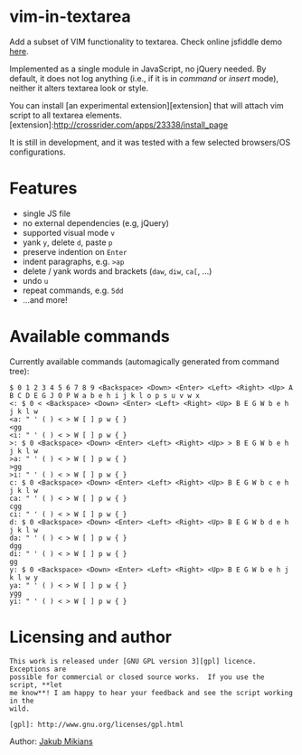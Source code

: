 # vim-in-textarea #

Add a subset of VIM functionality to textarea. Check online jsfiddle demo [here][demo-link].

[demo-link]: http://jsfiddle.net/gh/gist/mootools/1.2/4397764/

Implemented as a single module in JavaScript, no jQuery needed.  By default, it
does not log anything (i.e., if it is in *command* or *insert* mode), neither
it alters textarea look or style.

You can install [an experimental extension][extension] that will attach vim script to all textarea elements.
[extension]:http://crossrider.com/apps/23338/install_page

It is still in development, and it was tested with a few selected browsers/OS configurations.

# Features #

* single JS file
* no external dependencies (e.g, jQuery)
* supported visual mode `v`
* yank `y`, delete `d`, paste `p`
* preserve indention on `Enter`
* indent paragraphs, e.g. `>ap`
* delete / yank words and brackets (`daw`, `diw`, `ca[`, ...)
* undo `u`
* repeat commands, e.g. `5dd`
* ...and more!

# Available commands #

Currently available commands (automagically generated from command tree):

    $ 0 1 2 3 4 5 6 7 8 9 <Backspace> <Down> <Enter> <Left> <Right> <Up> A B C D E G J O P W a b e h i j k l o p s u v w x
    <: $ 0 < <Backspace> <Down> <Enter> <Left> <Right> <Up> B E G W b e h j k l w
    <a: " ' ( ) < > W [ ] p w { }
    <gg
    <i: " ' ( ) < > W [ ] p w { }
    >: $ 0 <Backspace> <Down> <Enter> <Left> <Right> <Up> > B E G W b e h j k l w
    >a: " ' ( ) < > W [ ] p w { }
    >gg
    >i: " ' ( ) < > W [ ] p w { }
    c: $ 0 <Backspace> <Down> <Enter> <Left> <Right> <Up> B E G W b c e h j k l w
    ca: " ' ( ) < > W [ ] p w { }
    cgg
    ci: " ' ( ) < > W [ ] p w { }
    d: $ 0 <Backspace> <Down> <Enter> <Left> <Right> <Up> B E G W b d e h j k l w
    da: " ' ( ) < > W [ ] p w { }
    dgg
    di: " ' ( ) < > W [ ] p w { }
    gg
    y: $ 0 <Backspace> <Down> <Enter> <Left> <Right> <Up> B E G W b e h j k l w y
    ya: " ' ( ) < > W [ ] p w { }
    ygg
    yi: " ' ( ) < > W [ ] p w { }

# Licensing and author #

    This work is released under [GNU GPL version 3][gpl] licence. Exceptions are
    possible for commercial or closed source works.  If you use the script, **let
    me know**! I am happy to hear your feedback and see the script working in the
    wild.

    [gpl]: http://www.gnu.org/licenses/gpl.html

Author: [Jakub Mikians][linkedin]

[linkedin]: http://www.linkedin.com/pub/jakub-mikkians/19/549/608

